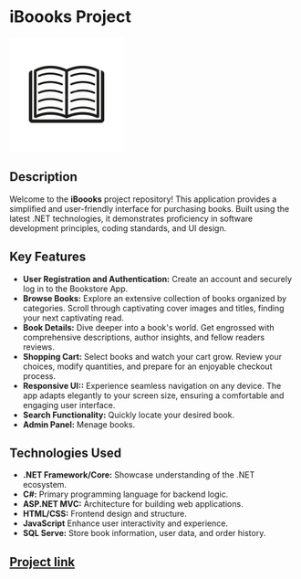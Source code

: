 # iBoooks Project

![book.jpg](readmeimages/book.jpg)

## Description

Welcome to the **iBoooks** project repository! This application provides a simplified and user-friendly interface for purchasing books. Built using the latest .NET technologies, it demonstrates proficiency in software development principles, coding standards, and UI design.

## Key Features

- **User Registration and Authentication:** Create an account and securely log in to the Bookstore App. 
- **Browse Books:** Explore an extensive collection of books organized by categories. Scroll through captivating cover images and titles, finding your next captivating read.
- **Book Details:** Dive deeper into a book's world. Get engrossed with comprehensive descriptions, author insights, and fellow readers reviews.
- **Shopping Cart:** Select books and watch your cart grow. Review your choices, modify quantities, and prepare for an enjoyable checkout process.
- **Responsive UI::** Experience seamless navigation on any device. The app adapts elegantly to your screen size, ensuring a comfortable and engaging user interface.
- **Search Functionality:** Quickly locate your desired book.
- **Admin Panel:** Menage books.

## Technologies Used

- **.NET Framework/Core:** Showcase understanding of the .NET ecosystem.
- **C#:** Primary programming language for backend logic.
- **ASP.NET MVC:** Architecture for building web applications.
- **HTML/CSS:** Frontend design and structure.
- **JavaScript** Enhance user interactivity and experience.
- **SQL Serve:** Store book information, user data, and order history.

## [Project link](https://iboookstest.azurewebsites.net/)
